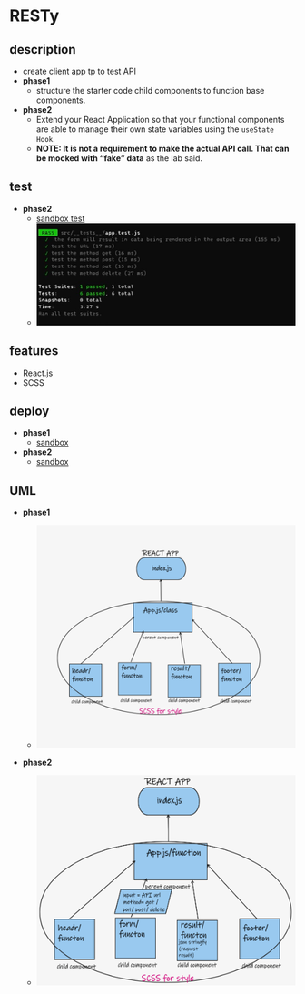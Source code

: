 # RESTy

## description

- create client app tp to test API
- **phase1**
  - structure the starter code child components to function base components.
- **phase2**
  - Extend your React Application so that your functional components are able to manage their own state variables using the `useState Hook`.
  - **NOTE: It is not a requirement to make the actual API call. That can be mocked with “fake” data** as the lab said.

## test

- **phase2**
  - [sandbox test](https://codesandbox.io/s/priceless-driscoll-yurw4?file=/__tests__/app.test.js:55-63)
  - ![](tst.jpg)

## features

- React.js
- SCSS

## deploy

- **phase1**
  - [sandbox](https://codesandbox.io/s/dreamy-shirley-od4g3?file=/src/components/form/form.scss)
- **phase2**
  - [sandbox](https://codesandbox.io/s/priceless-driscoll-yurw4?file=/src/index.js)

## UML

- **phase1**

  - ![](wb.png)

- **phase2**
  - ![](Wb2.png)
